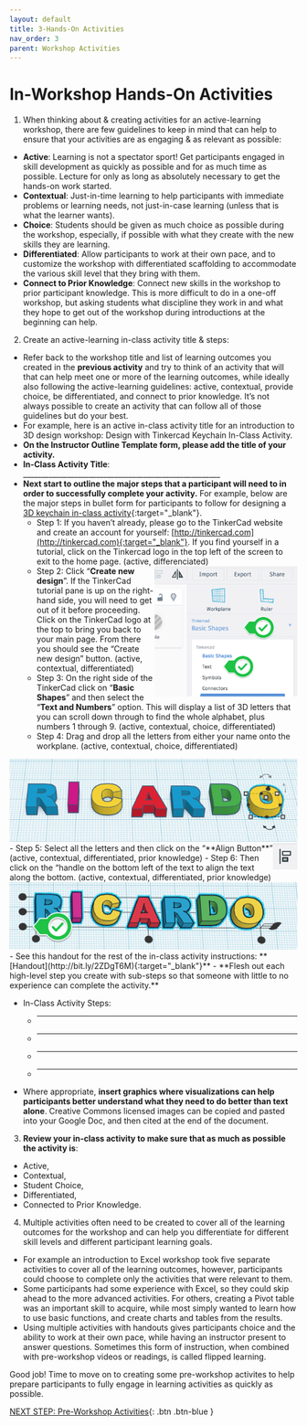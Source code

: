 ```yaml
---
layout: default
title: 3-Hands-On Activities
nav_order: 3
parent: Workshop Activities
---
```


# In-Workshop Hands-On Activities

1. When thinking about & creating activities for an active-learning workshop, there are few guidelines to keep in mind that can help to ensure that your activities are as engaging & as relevant as possible:
- **Active**: Learning is not a spectator sport! Get participants engaged in skill development as quickly as possible and for as much time as possible. Lecture for only as long as absolutely necessary to get the hands-on work started.
- **Contextual**: Just-in-time learning to help participants with immediate problems or learning needs, not just-in-case learning (unless that is what the learner wants).
- **Choice**: Students should be given as much choice as possible during the workshop, especially, if possible with what they create with the new skills they are learning. 
- **Differentiated**: Allow participants to work at their own pace, and to customize the workshop with differentiated scaffolding to accommodate the various skill level that they bring with them.
- **Connect to Prior Knowledge**: Connect new skills in the workshop to prior participant knowledge. This is more difficult to do in a one-off workshop, but asking students what discipline they work in and what they hope to get out of the workshop during introductions at the beginning can help.

2. Create an active-learning in-class activity title & steps:
- Refer back to the workshop title and list of learning outcomes you created in the **previous activity** and try to think of an activity that will that can help meet one or more of the learning outcomes, while ideally also following the active-learning guidelines: active, contextual, provide choice, be differentiated, and connect to prior knowledge. It’s not always possible to create an activity that can follow all of those guidelines but do your best.
- For example, here is an active in-class activity title for an introduction to 3D design workshop: Design with Tinkercad Keychain In-Class Activity.
- **On the Instructor Outline Template form, please add the title of your activity.**
- **In-Class Activity Title**: ______________________________________________________
- **Next start to outline the major steps that a participant will need to in order to successfully complete your activity.** For example, below are the major steps in bullet form for participants to follow for designing a [3D keychain in-class activity](http://bit.ly/2ZDgT6M){:target="_blank"}. 
  - Step 1: If you haven’t already, please go to the TinkerCad website and create an account for yourself: [http://tinkercad.com](http://tinkercad.com){:target="_blank"}. If you find yourself in a tutorial, click on the Tinkercad logo in the top left of the screen to exit to the home page. (active, differenciated)
  - <img src="images/create-new-design.png" style="float:right;width:250px;" alt="Create New Design"> Step 2: Click “**Create new design**”. If the TinkerCad tutorial pane is up on the right-hand side, you will need to get out of it before proceeding. Click on the TinkerCad logo at the top to bring you back to your main page. From there you should see the “Create new design” button. (active, contextual, differentiated)
  - Step 3: On the right side of the TinkerCad click on “**Basic Shapes**” and then select the “**Text and Numbers**” option. This will display a list of 3D letters that you can scroll down through to find the whole alphabet, plus numbers 1 through 9. (active, contextual, choice, differentiated)
  - Step 4: Drag and drop all the letters from either your name onto the workplane. (active, contextual, choice, differentiated)
 <img src="images/ricardo.png" alt="Ricardo Design">
  - <img src="images/align-button.png" style="float:right;" alt="Align Button"> Step 5: Select all the letters and then click on the “**Align Button**” (active, contextual, differentiated, prior knowledge)
  - Step 6: Then click on the “handle on the bottom left of the text to align the text along the bottom. (active, contextual, differentiated, prior knowledge)
<img src="images/ricardo2.png" alt="Ricardo Design">
  - See this handout for the rest of the in-class activity instructions: **[Handout](http://bit.ly/2ZDgT6M){:target="_blank"}** 
  - **Flesh out each high-level step you create with sub-steps so that someone with little to no experience can complete the activity.**

- In-Class Activity Steps:
  - _______________________________
  - _______________________________
  - _______________________________
  - _______________________________
- Where appropriate, **insert graphics where visualizations can help participants better understand what they need to do better than text alone**. Creative Commons licensed images can be copied and pasted into your Google Doc, and then cited at the end of the document.

3. **Review your in-class activity to make sure that as much as possible the activity is**: 
- Active, 
- Contextual, 
- Student Choice, 
- Differentiated, 
- Connected to Prior Knowledge.

4. Multiple activities often need to be created to cover all of the learning outcomes for the workshop and can help you differentiate for different skill levels and different participant learning goals. 
- For example an introduction to Excel workshop took five separate activities to cover all of the learning outcomes, however, participants could choose to complete only the activities that were relevant to them.
- Some participants had some experience with Excel, so they could skip ahead to the more advanced activities. For others, creating a Pivot table was an important skill to acquire, while most simply wanted to learn how to use basic functions, and create charts and tables from the results. 
- Using multiple activities with handouts gives participants choice and the ability to work at their own pace, while having an instructor present to answer questions. Sometimes this form of instruction, when combined with pre-workshop videos or readings, is called flipped learning.

Good job! Time to move on to creating some pre-workshop activites to help prepare participants to fully engage in learning activities as quickly as possible.

[NEXT STEP: Pre-Workshop Activities](pre-workshop-activities.html){: .btn .btn-blue }
